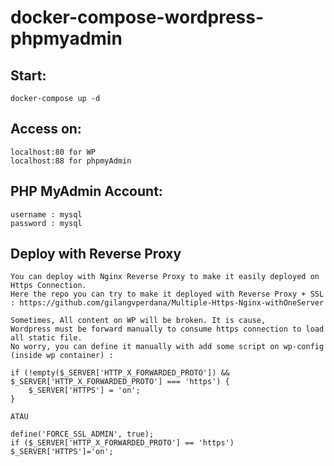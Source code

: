 # docker-compose-wordpress-phpmyadmin
## Start:
```
docker-compose up -d
```

## Access on:
```
localhost:80 for WP
localhost:88 for phpmyAdmin
```

## PHP MyAdmin Account:
```
username : mysql
password : mysql
```

## Deploy with Reverse Proxy
```
You can deploy with Nginx Reverse Proxy to make it easily deployed on Https Connection.
Here the repo you can try to make it deployed with Reverse Proxy + SSL : https://github.com/gilangvperdana/Multiple-Https-Nginx-withOneServer

Sometimes, All content on WP will be broken. It is cause, 
Wordpress must be forward manually to consume https connection to load all static file.
No worry, you can define it manually with add some script on wp-config (inside wp container) :

if (!empty($_SERVER['HTTP_X_FORWARDED_PROTO']) && $_SERVER['HTTP_X_FORWARDED_PROTO'] === 'https') {
	$_SERVER['HTTPS'] = 'on';
}

ATAU 

define('FORCE_SSL_ADMIN', true);
if ($_SERVER['HTTP_X_FORWARDED_PROTO'] == 'https')
$_SERVER['HTTPS']='on';
```
